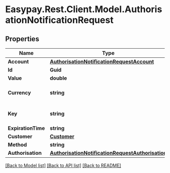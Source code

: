# Easypay.Rest.Client.Model.AuthorisationNotificationRequest

## Properties

Name | Type | Description | Notes
------------ | ------------- | ------------- | -------------
**Account** | [**AuthorisationNotificationRequestAccount**](AuthorisationNotificationRequestAccount.md) |  | [optional] 
**Id** | **Guid** |  | [optional] 
**Value** | **double** |  | [optional] 
**Currency** | **string** |  | [optional] [default to "EUR"]
**Key** | **string** | Merchant identification key | [optional] 
**ExpirationTime** | **string** |  | [optional] 
**Customer** | [**Customer**](Customer.md) |  | [optional] 
**Method** | **string** |  | [optional] 
**Authorisation** | [**AuthorisationNotificationRequestAuthorisation**](AuthorisationNotificationRequestAuthorisation.md) |  | [optional] 

[[Back to Model list]](../README.md#documentation-for-models) [[Back to API list]](../README.md#documentation-for-api-endpoints) [[Back to README]](../README.md)

